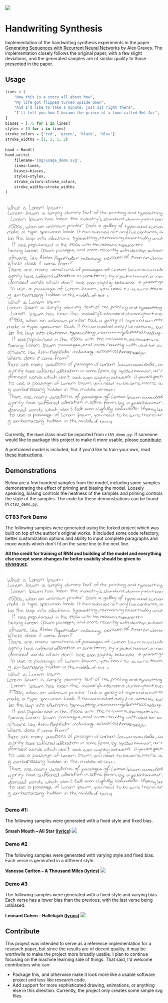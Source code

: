 ![](img/banner.svg)
# Handwriting Synthesis
Implementation of the handwriting synthesis experiments in the paper <a href="https://arxiv.org/abs/1308.0850">Generating Sequences with Recurrent Neural Networks</a> by Alex Graves.  The implementation closely follows the original paper, with a few slight deviations, and the generated samples are of similar quality to those presented in the paper.

## Usage
```python
lines = [
    "Now this is a story all about how",
    "My life got flipped turned upside down",
    "And I'd like to take a minute, just sit right there",
    "I'll tell you how I became the prince of a town called Bel-Air",
]
biases = [.75 for i in lines]
styles = [9 for i in lines]
stroke_colors = ['red', 'green', 'black', 'blue']
stroke_widths = [1, 2, 1, 2]

hand = Hand()
hand.write(
    filename='img/usage_demo.svg',
    lines=lines,
    biases=biases,
    styles=styles,
    stroke_colors=stroke_colors,
    stroke_widths=stroke_widths
)
```
![](img/usage_demo.svg)

Currently, the `Hand` class must be imported from `ct83_demo.py`.  If someone would like to package this project to make it more usable, please [contribute](#contribute).

A pretrained model is included, but if you'd like to train your own, read <a href='https://github.com/sjvasquez/handwriting-synthesis/tree/master/data/raw'>these instructions</a>.

## Demonstrations
Below are a few hundred samples from the model, including some samples demonstrating the effect of priming and biasing the model.  Loosely speaking, biasing controls the neatness of the samples and priming controls the style of the samples. The code for these demonstrations can be found in `ct83_demo.py`.

### CT83 Fork Demo
The following samples were generated using the forked project which was built on top of the author's original works. It included some code refactory, better customization options and ability to input complete paragraphs and move words which don't fit on the same line to the next line.

**All the credit for training of RNN and building of the model and everything else except some changes for better usabiliy should be given to  <a href="https://github.com/sjvasquez">sjvasquez</a>**.

![](img/usage_demo.svg)



### Demo #1:
The following samples were generated with a fixed style and fixed bias.

**Smash Mouth – All Star (<a href="https://www.azlyrics.com/lyrics/smashmouth/allstar.html">lyrics</a>)**
![](img/all_star.svg)

### Demo #2
The following samples were generated with varying style and fixed bias.  Each verse is generated in a different style.

**Vanessa Carlton – A Thousand Miles (<a href="https://www.azlyrics.com/lyrics/vanessacarlton/athousandmiles.html">lyrics</a>)**
![](img/downtown.svg)

### Demo #3
The following samples were generated with a fixed style and varying bias.  Each verse has a lower bias than the previous, with the last verse being unbiased.

**Leonard Cohen – Hallelujah (<a href="https://www.youtube.com/watch?v=dQw4w9WgXcQ">lyrics</a>)**
![](img/give_up.svg)

## Contribute
This project was intended to serve as a reference implementation for a research paper, but since the results are of decent quality, it may be worthwile to make the project more broadly usable.  I plan to continue focusing on the machine learning side of things.  That said, I'd welcome contributors who can:

  - Package this, and otherwise make it look more like a usable software project and less like research code.
  - Add support for more sophisticated drawing, animations, or anything else in this direction.  Currently, the project only creates some simple svg files.
